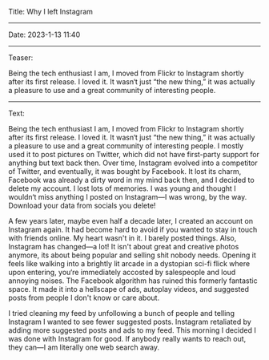 Title: Why I left Instagram

----

Date: 2023-1-13 11:40

----

Teaser:

Being the tech enthusiast I am, I moved from Flickr to Instagram shortly after its first release. I loved it. It wasn‘t just “the new thing,” it was actually a pleasure to use and a great community of interesting people.

----

Text:

Being the tech enthusiast I am, I moved from Flickr to Instagram shortly after its first release. I loved it. It wasn‘t just “the new thing,” it was actually a pleasure to use and a great community of interesting people. I mostly used it to post pictures on Twitter, which did not have first-party support for anything but text back then. Over time, Instagram evolved into a competitor of Twitter, and eventually, it was bought by Facebook. It lost its charm, Facebook was already a dirty word in my mind back then, and I decided to delete my account. I lost lots of memories. I was young and thought I wouldn‘t miss anything I posted on Instagram—I was wrong, by the way. Download your data from socials you delete!

A few years later, maybe even half a decade later, I created an account on Instagram again. It had become hard to avoid if you wanted to stay in touch with friends online. My heart wasn't in it. I barely posted things. Also, Instagram has changed—a lot! It isn't about great and creative photos anymore, its about being popular and selling shit nobody needs. Opening it feels like walking into a brightly lit arcade in a dystopian sci-fi flick where upon entering, you‘re immediately accosted by salespeople and loud annoying noises. The Facebook algorithm has ruined this formerly fantastic space. It made it into a hellscape of ads, autoplay videos, and suggested posts from people I don't know or care about.

I tried cleaning my feed by unfollowing a bunch of people and telling Instagram I wanted to see fewer suggested posts. Instagram retaliated by adding more suggested posts and ads to my feed. This morning I decided I was done with Instagram for good. If anybody really wants to reach out, they can—I am literally one web search away.

